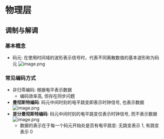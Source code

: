 # 物理层
## 调制与解调
### 基本概念
- 码元: 在使用时间域的波形表示信号时，代表不同离散数值的基本波形称为码元 ![image.png](https://jiunian-pic-1310185536.cos.ap-nanjing.myqcloud.com/picgo%2F20231202001658.png)

### 常见编码方式
- 非归零编码: 根据电平表示数据
	- 编码效率高, 但存在同步问题
- **曼彻斯特编码**: 码元中间时刻的电平跳变即表示时钟信号, 也表示数据 ![image.png](https://jiunian-pic-1310185536.cos.ap-nanjing.myqcloud.com/picgo%2F20231202115428.png)
- **差分曼彻斯特编码**: 码元中间时刻的电平跳变仅表示时钟信号, 而不表示数据 ![image.png](https://jiunian-pic-1310185536.cos.ap-nanjing.myqcloud.com/picgo%2F20231202115416.png)
	- 数据的表示在于每一个码元开始处是否有电平跳变: 无跳变表示 1, 有跳变表示 0